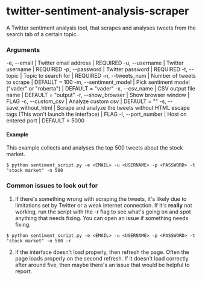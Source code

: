 # twitter-sentiment-analysis-scraper
A Twitter sentiment analysis tool, that scrapes and analyses tweets from the search tab of a certain topic.

### Arguments
-e, --email | Twitter email address | REQUIRED
-u, --username | Twitter username | REQUIRED
-p, --password | Twitter password | REQUIRED
-t, --topic | Topic to search for | REQUIRED
-n, --tweets_num | Number of tweets to scrape | DEFAULT = 100
-m, --sentiment_model | Pick sentiment model ("vader" or "roberta") |  DEFAULT = "vader"
-x, --csv_name | CSV output file name | DEFAULT = "output"
-r, --show_browser | Show browser window | FLAG
-c, --custom_csv | Analyze custom csv | DEFAULT = ""
-s, --save_without_html | Scrape and analyze the tweets without HTML escape tags (This won't launch the interface) | FLAG
-l, --port_number | Host on entered port | DEFAULT = 5000

#### Example
This example collects and analyses the top 500 tweets about the stock market.

```console
$ python sentiment_script.py -e <EMAIL> -u <USERNAME> -p <PASSWORD> -t "stock market" -n 500
```

### Common issues to look out for
1. If there's something wrong with scraping the tweets, it's likely due to limitations set by Twitter or a weak internet connection. If it's **really** not working, run the script with the -r flag to see what's going on and spot anything that needs fixing. You can open an issue if something needs fixing.
```console
$ python sentiment_script.py -e <EMAIL> -u <USERNAME> -p <PASSWORD> -t "stock market" -n 500 -r
```

2. If the interface doesn't load properly, then refresh the page. Often the page loads properly on the second refresh. If it doesn't load correctly after around five, then maybe there's an issue that would be helpful to report.
